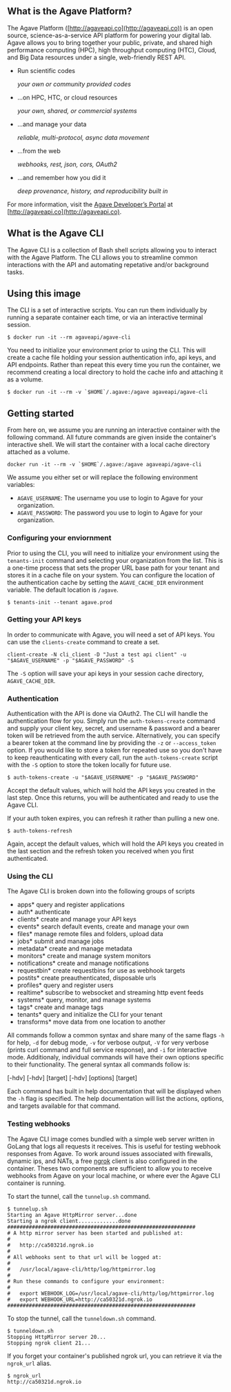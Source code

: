 ## What is the Agave Platform?

The Agave Platform ([http://agaveapi.co](http://agaveapi.co)) is an open source, science-as-a-service API platform for powering your digital lab. Agave allows you to bring together your public, private, and shared high performance computing (HPC), high throughput computing (HTC), Cloud, and Big Data resources under a single, web-friendly REST API.

* Run scientific codes

  *your own or community provided codes*

* ...on HPC, HTC, or cloud resources

  *your own, shared, or commercial systems*

* ...and manage your data

  *reliable, multi-protocol, async data movement*

* ...from the web

  *webhooks, rest, json, cors, OAuth2*

* ...and remember how you did it

  *deep provenance, history, and reproducibility built in*

For more information, visit the [Agave Developer’s Portal](http://agaveapi.co) at [http://agaveapi.co](http://agaveapi.co).


## What is the Agave CLI

The Agave CLI is a collection of Bash shell scripts allowing you to interact with the Agave Platform. The CLI allows you to streamline common interactions with the API and automating repetative and/or background tasks.


## Using this image

The CLI is a set of interactive scripts. You can run them individually by running a separate container each time, or via an interactive terminal session.

```
$ docker run -it --rm agaveapi/agave-cli
```

You need to initialize your environment prior to using the CLI. This will create a cache file holding your session authentication info, api keys, and API endpoints. Rather than repeat this every time you run the container, we recommend creating a local directory to hold the cache info and attaching it as a volume.

```
$ docker run -it --rm -v `$HOME`/.agave:/agave agaveapi/agave-cli  
```  

## Getting started

From here on, we assume you are running an interactive container with the following command. All future commands are given inside the container's interactive shell. We will start the container with a local cache directory attached as a volume.

```
docker run -it --rm -v `$HOME`/.agave:/agave agaveapi/agave-cli  
```

We assume you either set or will replace the following environment variables:

* `AGAVE_USERNAME`: The username you use to login to Agave for your organization.
* `AGAVE_PASSWORD`: The password you use to login to Agave for your organization.


### Configuring your enviornment

Prior to using the CLI, you will need to initialize your environment using the `tenants-init` command and selecting your organization from the list. This is a one-time process that sets the proper URL base path for your tenant and stores it in a cache file on your system. You can configure the location of the authentication cache by setting the `AGAVE_CACHE_DIR` environment variable. The default location is `/agave`.

```
$ tenants-init --tenant agave.prod  
```

### Getting your API keys

In order to communicate with Agave, you will need a set of API keys. You can use the `clients-create` command to create a set.

```
client-create -N cli_client -D "Just a test api client" -u "$AGAVE_USERNAME" -p "$AGAVE_PASSWORD" -S  
```

The `-S` option will save your api keys in your session cache directory, `AGAVE_CACHE_DIR`.


### Authentication

Authentication with the API is done via OAuth2. The CLI will handle the authentication flow for you. Simply run the `auth-tokens-create` command and supply your client key, secret, and username & password and a bearer token will be retrieved from the auth service. Alternatively, you can specify a bearer token at the command line by providing the `-z` or `--access_token` option. If you would like to store a token for repeated use so you don't have to keep reauthenticating with every call, run the `auth-tokens-create` script with the `-S` option to store the token locally for future use.

```
$ auth-tokens-create -u "$AGAVE_USERNAME" -p "$AGAVE_PASSWORD"  
```

Accept the default values, which will hold the API keys you created in the last step. Once this returns, you will be authenticated and ready to use the Agave CLI.

If your auth token expires, you can refresh it rather than pulling a new one.

```
$ auth-tokens-refresh  
```  

Again, accept the default values, which will hold the API keys you created in the last section and the refresh token you received when you first authenticated.

### Using the CLI

The Agave CLI is broken down into the following groups of scripts

  - apps*           query and register applications
  - auth*           authenticate
  - clients*        create and manage your API keys
  - events*         search default events, create and manage your own
  - files*          manage remote files and folders, upload data
  - jobs*           submit and manage jobs
  - metadata*		create and manage metadata
  - monitors*		create and manage system monitors
  - notifications*  create and manage notifications
  - requestbin*     create requestbins for use as webhook targets
  - postits*        create preauthenticated, disposable urls
  - profiles*       query and register users
  - realtime*       subscribe to websocket and streaming http event feeds
  - systems*        query, monitor, and manage systems
  - tags*           create and manage tags
  - tenants*        query and initialize the CLI for your tenant
  - transforms*     move data from one location to another

All commands follow a common syntax and share many of the same flags `-h` for help, `-d` for debug mode, `-v` for verbose output, `-V` for very verbose (prints curl command and full service response), and `-i` for interactive mode. Additionaly, individual commands will have their own options specific to their functionality. The general syntax all commands follow is:

  <command> [-hdv]
  <command> [-hdv] [target]
  <command> [-hdv] [options] [target]

Each command has built in help documentation that will be displayed when the `-h` flag is specified. The help documentation will list the actions, options, and targets available for that command.

### Testing webhooks

The Agave CLI image comes bundled with a simple web server written in GoLang that logs all requests it receives. This is useful for testing webhook responses from Agave. To work around issues associated with firewalls, dynamic ips, and NATs, a free [ngrok](https://ngrok.com/) client is also configured in the container. Theses two components are sufficient to allow you to receive webhooks from Agave on your local machine, or where ever the Agave CLI container is running. 

To start the tunnel, call the `tunnelup.sh` command.

```
$ tunnelup.sh
Starting an Agave HttpMirror server...done
Starting a ngrok client.............done
#############################################################
# A http mirror server has been started and published at: 
#
#   http://ca50321d.ngrok.io 
#
# All webhooks sent to that url will be logged at: 
#
#   /usr/local/agave-cli/http/log/httpmirror.log 
#
# Run these commands to configure your environment: 
#
#   export WEBHOOK_LOG=/usr/local/agave-cli/http/log/httpmirror.log 
#   export WEBHOOK_URL=http://ca50321d.ngrok.io 
#############################################################
```

To stop the tunnel, call the `tunneldown.sh` command.

```
$ tunneldown.sh  
Stopping HttpMirror server 20...  
Stopping ngrok client 21...  
```  

If you forget your container's published ngrok url, you can retrieve it via the `ngrok_url` alias.

```
$ ngrok_url  
http://ca50321d.ngrok.io    
```  
